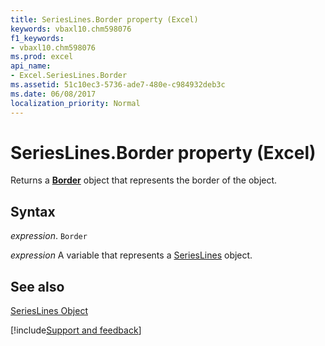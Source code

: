```yaml
---
title: SeriesLines.Border property (Excel)
keywords: vbaxl10.chm598076
f1_keywords:
- vbaxl10.chm598076
ms.prod: excel
api_name:
- Excel.SeriesLines.Border
ms.assetid: 51c10ec3-5736-ade7-480e-c984932deb3c
ms.date: 06/08/2017
localization_priority: Normal
---
```



# SeriesLines.Border property (Excel)

Returns a  **[Border](Excel.Border(object).md)** object that represents the border of the object.


## Syntax

_expression_. `Border`

_expression_ A variable that represents a [SeriesLines](./Excel.SeriesLines-graph-property.md) object.


## See also


[SeriesLines Object](Excel.SeriesLines(object).md)

[!include[Support and feedback](~/includes/feedback-boilerplate.md)]